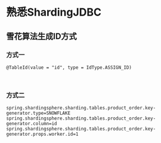 # 熟悉ShardingJDBC

## 雪花算法生成ID方式

### 方式一

```
@TableId(value = "id", type = IdType.ASSIGN_ID)
```

<br>

### 方式二

```
spring.shardingsphere.sharding.tables.product_order.key-generator.type=SNOWFLAKE
spring.shardingsphere.sharding.tables.product_order.key-generator.column=id
spring.shardingsphere.sharding.tables.product_order.key-generator.props.worker.id=1
```